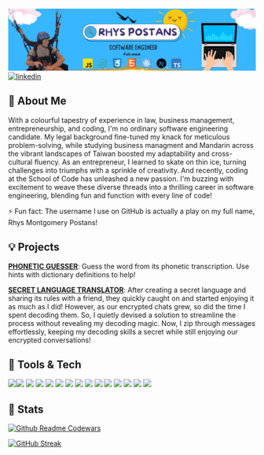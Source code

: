 ![banner](banner.png)
[![linkedin](https://img.shields.io/badge/linkedin-0A66C2?style=for-the-badge&logo=linkedin&logoColor=white)](https://www.linkedin.com/in/rhyspostans/)  

## 🚀 About Me
With a colourful tapestry of experience in law, business management, entrepreneurship, and coding, I'm no ordinary software engineering candidate. My legal background fine-tuned my knack for meticulous problem-solving, while studying business managment and Mandarin across the vibrant landscapes of Taiwan boosted my adaptability and cross-cultural fluency. As an entrepreneur, I learned to skate on thin ice, turning challenges into triumphs with a sprinkle of creativity. And recently, coding at the School of Code has unleashed a new passion. I'm buzzing with excitement to weave these diverse threads into a thrilling career in software engineering, blending fun and function with every line of code!

⚡️ Fun fact: The username I use on GitHub is actually a play on my full name, Rhys Montgomery Postans!

## 💡 Projects

<a href="https://rhmopo.github.io/phoneticGuesser2.0/" target="_blank" >**PHONETIC GUESSER**</a>: Guess the word from its phonetic transcription. Use hints with dictionary definitions to help! 

<a href="https://rhmopo.github.io/translator/" target="_blank" >**SECRET LANGUAGE TRANSLATOR**</a>: After creating a secret language and sharing its rules with a friend, they quickly caught on and started enjoying it as much as I did! However, as our encrypted chats grew, so did the time I spent decoding them. So, I quietly devised a solution to streamline the process without revealing my decoding magic. Now, I zip through messages effortlessly, keeping my decoding skills a secret while still enjoying our encrypted conversations!

## 📲 Tools & Tech
<img src="https://cdn.jsdelivr.net/gh/devicons/devicon@latest/icons/javascript/javascript-original.svg" style="width: 50px; height: auto;" /><img src="https://cdn.jsdelivr.net/gh/devicons/devicon@latest/icons/react/react-original.svg" style="width: 50px; height: auto;"/>
<img src="https://cdn.jsdelivr.net/gh/devicons/devicon@latest/icons/nextjs/nextjs-original.svg" style="width: 50px; height: auto;" />
<img src="https://cdn.jsdelivr.net/gh/devicons/devicon@latest/icons/figma/figma-original.svg" style="width: 50px; height: auto;" />
<img src="https://cdn.jsdelivr.net/gh/devicons/devicon@latest/icons/postgresql/postgresql-original.svg" style="width: 50px; height: auto;" />
<img src="https://cdn.jsdelivr.net/gh/devicons/devicon@latest/icons/postman/postman-original.svg" style="width: 50px; height: auto;" />
<img src="https://cdn.jsdelivr.net/gh/devicons/devicon@latest/icons/canva/canva-original.svg" style="width: 50px; height: auto;" />
<img src="https://cdn.jsdelivr.net/gh/devicons/devicon@latest/icons/express/express-original.svg" style="width: 50px; height: auto;" />
<img src="https://cdn.jsdelivr.net/gh/devicons/devicon@latest/icons/github/github-original.svg" style="width: 50px; height: auto;" />
<img src="https://cdn.jsdelivr.net/gh/devicons/devicon@latest/icons/typescript/typescript-original.svg" style="width: 50px; height: auto;" />
<img src="https://cdn.jsdelivr.net/gh/devicons/devicon@latest/icons/vscode/vscode-original.svg" style="width: 50px; height: auto;" />
<img src="https://cdn.jsdelivr.net/gh/devicons/devicon@latest/icons/vitejs/vitejs-original.svg" style="width: 50px; height: auto;" />
<img src="https://cdn.jsdelivr.net/gh/devicons/devicon@latest/icons/githubactions/githubactions-original.svg" style="width: 50px; height: auto;" />
<img src="https://cdn.jsdelivr.net/gh/devicons/devicon@latest/icons/html5/html5-original-wordmark.svg" style="width: 50px; height: auto;" />
<img src="https://cdn.jsdelivr.net/gh/devicons/devicon@latest/icons/css3/css3-original-wordmark.svg" style="width: 50px; height: auto;" />
          
## 🔮 Stats
[![Github Readme Codewars](https://codewars-stats-ignacio-cuadra.vercel.app/?username=RhMoPo)](https://github.com/ignacio-cuadra/github-readme-codewars)


[![GitHub Streak](https://github-readme-streak-stats.herokuapp.com?user=RhMoPo&theme=blueberry&date_format=M%20j%5B%2C%20Y%5D)](https://git.io/streak-stats)  





